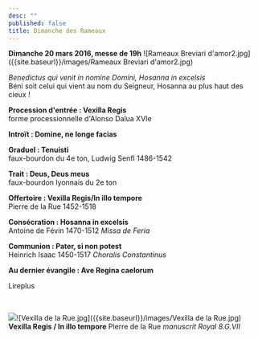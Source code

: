 ```yaml
---
desc: ""
published: false
title: Dimanche des Rameaux
---
```


**Dimanche 20 mars 2016, messe de 19h**
![Rameaux Breviari d'amor2.jpg]({{site.baseurl}}/images/Rameaux Breviari d'amor2.jpg)

*Benedictus qui venit in nomine Domini, Hosanna in excelsis*  
Béni soit celui qui vient au nom du Seigneur, Hosanna au plus haut des cieux !

**Procession d'entrée : Vexilla Regis**  
forme processionnelle d'Alonso Dalua XVIe

**Introït : Domine, ne longe facias**

**Graduel : Tenuisti**  
faux-bourdon du 4e ton, Ludwig Senfl 1486-1542

**Trait : Deus, Deus meus**  
faux-bourdon lyonnais du 2e ton

**Offertoire : Vexilla Regis/In illo tempore**  
Pierre de la Rue 1452-1518

**Consécration : Hosanna in excelsis**  
Antoine de Févin 1470-1512 *Missa de Feria*

**Communion : Pater, si non potest**  
Heinrich Isaac 1450-1517 *Choralis Constantinus*

**Au dernier évangile : Ave Regina caelorum**

Lireplus

&nbsp;

![]({{site.baseurl}}/images/Vexilla%20de%20la%20Rue.jpg)![Vexilla de la Rue.jpg]({{site.baseurl}}/images/Vexilla de la Rue.jpg)
**Vexilla Regis / In illo tempore** Pierre de la Rue *manuscrit Royal 8.G.VII*

